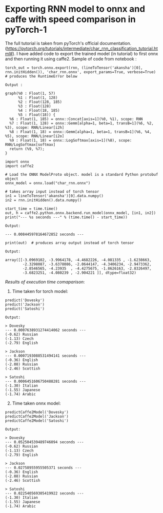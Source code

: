 # Exporting RNN model to onnx and caffe with speed comparison in pyTorch-1

The full tutorial is taken from pyTorch's official documentation. (https://pytorch.org/tutorials/intermediate/char_rnn_classification_tutorial.html#). I have added code to export the trained model (in tutorial) to first onnx and then running it using caffe2. Sample of code from notebook :

```
torch_out = torch.onnx.export(rnn, (lineToTensor('akansha')[0], rnn.initHidden()), 'char_rnn.onnx', export_params=True, verbose=True) # produces the RuntimeError below
```
```
Output : 

graph(%0 : Float(1, 57)
      %1 : Float(1, 128)
      %2 : Float(128, 185)
      %3 : Float(128)
      %4 : Float(18, 185)
      %5 : Float(18)) {
  %6 : Float(1, 185) = onnx::Concat[axis=1](%0, %1), scope: RNN
  %7 : Float(1, 128) = onnx::Gemm[alpha=1, beta=1, transB=1](%6, %2, %3), scope: RNN/Linear[i2h]
  %8 : Float(1, 18) = onnx::Gemm[alpha=1, beta=1, transB=1](%6, %4, %5), scope: RNN/Linear[i2o]
  %9 : Float(1, 18) = onnx::LogSoftmax[axis=1](%8), scope: RNN/LogSoftmax[softmax]
  return (%9, %7);
}
```

```
import onnx
import caffe2

# Load the ONNX ModelProto object. model is a standard Python protobuf object
onnx_model = onnx.load("char_rnn.onnx")

# takes array input instead of torch tensor
in1 = lineToTensor('akansha')[0].data.numpy()
in2 = rnn.initHidden().data.numpy()

start_time = time.time()
out, h = caffe2.python.onnx.backend.run_model(onnx_model, [in1, in2])
print("--- %s seconds ---" % (time.time() - start_time))
```
```
Output:

--- 0.008445978164672852 seconds ---
```
```
print(out)  # produces array output instead of torch tensor

Output:

array([[-3.0969102, -3.9964178, -4.4682226, -4.081335 , -1.6238663,
        -2.3298087, -3.6378086, -2.0644147, -4.3406234, -2.9473362,
        -2.8546565, -4.23935  , -4.4275675, -1.8626163, -2.8326497,
        -3.6823251, -4.080239 , -2.904221 ]], dtype=float32)
```
*Results of execution time comaparison*:

1. Time taken for torch model:
```
predict('Dovesky')
predict('Jackson')
predict('Satoshi')

Output:

> Dovesky
--- 0.0007638931274414062 seconds ---
(-0.62) Russian
(-1.13) Czech
(-2.79) English

> Jackson
--- 0.0007193088531494141 seconds ---
(-0.36) English
(-2.08) Russian
(-2.46) Scottish

> Satoshi
--- 0.0006451606750488281 seconds ---
(-1.30) Italian
(-1.55) Japanese
(-1.74) Arabic
```

2. Time taken onnx model:
```
predictCaffe2Model('Dovesky')
predictCaffe2Model('Jackson')
predictCaffe2Model('Satoshi')

Output:

> Dovesky
--- 0.052504539489746094 seconds ---
(-0.62) Russian
(-1.13) Czech
(-2.79) English

> Jackson
--- 0.02758955955505371 seconds ---
(-0.36) English
(-2.08) Russian
(-2.46) Scottish

> Satoshi
--- 0.022540569305419922 seconds ---
(-1.30) Italian
(-1.55) Japanese
(-1.74) Arabic

```
